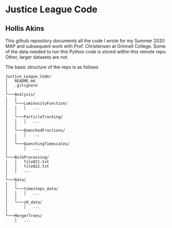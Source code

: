 # Justice League Code
## Hollis Akins

This github repository documents all the code I wrote for my Summer 2020 MAP and subsequent work with Prof. Christensen at Grinnell College. Some of the data needed to run this Python code is stored within this remote repo. Other, larger datasets are not. 

The basic structure of the repo is as follows

```
Justice_League_Code/
│   README.md
│   .gitignore     
│
└───Analysis/
│   │
│   └───LuminosityFunction/
│   │   │   ...
│   │
│   └───ParticleTracking/
│   │   │   ...
│   │
│   └───QuenchedFractions/
│   │   │   ...
│   │
│   └───QuenchingTimescales/
│       │   ...
│   
└───BulkProcessing/
│   │   file021.txt
│   │   file022.txt
│   │   ...
│
└───Data/
│   │
│   └───timesteps_data/
│   │   │   ...
│   │
│   └───z0_data/
│       │   ...
│   
└───MergerTrees/
    │   ...
```

